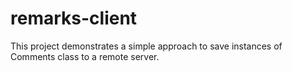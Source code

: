 # remarks-client

This project demonstrates a simple approach to save instances of Comments class to a remote server.
